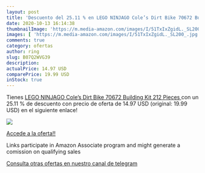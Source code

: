 ```yaml
---
layout: post
title: 'Descuento del 25.11 % en LEGO NINJAGO Cole’s Dirt Bike 70672 Buil'
date: 2020-10-13 16:14:38
thumbnailImage: 'https://m.media-amazon.com/images/I/51TxIxZgidL._SL200_.jpg'
images: [ 'https://m.media-amazon.com/images/I/51TxIxZgidL._SL200_.jpg' ]
comments: true
category: ofertas
author: ring
slug: B07Q2WVG39
description:
actualPrice: 14.97 USD
comparePrice: 19.99 USD
inStock: true
---
```


Tienes [LEGO NINJAGO Cole’s Dirt Bike 70672 Building Kit  212 Pieces ](https://www.amazon.com/dp/B07Q2WVG39/?tag=tolees-20) con un 25.11 % de descuento con precio de oferta de 14.97 USD (original: 19.99 USD) en el siguiente enlace!

[![](https://m.media-amazon.com/images/I/51TxIxZgidL._SL200_.jpg)](https://www.amazon.com/dp/B07Q2WVG39/?tag=tolees-20)

[Accede a la oferta!!](https://www.amazon.com/dp/B07Q2WVG39/?tag=tolees-20)

Links participate in Amazon Associate program and might generate a comission on qualifying sales

[Consulta otras ofertas en nuestro canal de telegram](https://t.me/s/ofertas25)
